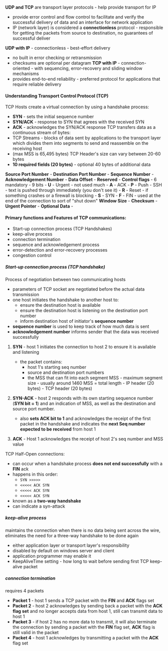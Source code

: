 **UDP and TCP** are transport layer protocols - help provide transport for IP
- provide error control and flow control to facilitate and verify the successful delivery of data and an interface for network application
- IP (network layer) is considered a **connectionless** protocol - responsible for getting the packets from source to destination, no guarantees of successful deliver

**UDP with IP** - connectionless - best-effort delivery
- no built in error checking or retransmission
- checksums are optional per datagram
**TCP with IP** - connection-oriented - with sequencing, error-recovery and sliding window mechanisms
- provides end-to-end reliability - preferred protocol for applications that require reliable delivery
#### Understanding Transport Control Protocol (TCP)
TCP Hosts create a virtual connection by using a handshake process:
- **SYN** - sets the initial sequence number
- **SYN/ACK** - response to SYN that agrees with the received SYN
- **ACK** - acknowledges the SYN/ACK response
TCP transfers data as a continuous stream of bytes:
- TCP Streams - blocks of data sent by applications to the transport layer which divides them into segments to send and reassemble on the receiving host
- (max MSS is 65,495 bytes)
TCP Header's size can vary between 20-60 bytes
- **10 required fields (20 bytes)** - optional 40 bytes of additional data

**Source Port Number** -
**Destination Port Number** -
**Sequence Number** - 
**Acknowledgement Number** -
**Data Offset** -
**Reserved** - 
**Control flags** - 6 mandatory - 9 bits
	- **U** - Urgent - not used much
	- **A** - ACK
	- **P** - Push - SSH - text is pushed through immediately (you don't see it)
	- **R** - Reset - if something crashes or a firewall is blocking
	- **S** - SYN
	- **F** - FIN - used at the end of the connection to sort of "shut down"
**Window Size** - 
**Checksum** - 
**Urgent Pointer** -
**Optional Data** - 
#### Primary functions and Features of TCP communications:
- Start-up connection process (TCP Handshakes)
- keep-alive process
- connection termination
- sequence and acknowledgement process
- error-detection and error-recovery processes
- congestion control

##### Start-up connection process (TCP handshake)
Process of negotiation between two communicating hosts
- parameters of TCP socket are negotiated before the actual data transmission
- one host initiates the handshake to another host to:
	- ensure the destination host is available
	- ensure the destination host is listening on the destination port number
	- inform destination host of initiator's **sequence number**
- **sequence number** is used to keep track of how much data is sent
- **acknowledgement number** informs sender that the data was received successfully

1.  **SYN** - host 1 initiates the connection to host 2 to ensure it is available and listening
	- the packet contains: 
		- host 1's starting seq number 
		- source and destination port numbers 
		- the MSS that can fit into each segment
MSS - maximum segment size - usually around 1460
MSS = total length - IP header (20 bytes) - TCP header (20 bytes)

2. **SYN-ACK** - host 2 responds with its own starting sequence number (**SYN bit = 1**) and an indication of MSS, as well as the destination and source port number. 
	- also **sets ACK bit to 1** and acknowledges the receipt of the first packet in the handshake and indicates the **next Seq number expected to be received** from host 1

3. **ACK** - Host 1 acknowledges the receipt of host 2's seq number and MSS value

TCP Half-Open connections:
- can occur when a handshake process **does not end successfully** with a **FIN** ack
- happens in this order:
	- `SYN >>>>>`
	- `<<<<< ACK SYN`
	- `<<<<< ACK SYN`
	- `<<<<< ACK SYN`
- known as a **two-way handshake**
- can indicate a syn-attack


##### keep-alive process
maintains the connection when there is no data being sent across the wire, eliminates the need for a three-way handshake to be done again
- either application layer or transport layer's responsibility
- disabled by default on windows server and client
- application programmer may enable it
- KeepAliveTime setting - how long to wait before sending first TCP keep-alive packet
##### connection termination
requires 4 packets
- **Packet 1** - host 1 sends a TCP packet with the **FIN** and **ACK** flags set
- **Packet 2** - host 2 acknowledges by sending back a packet with the **ACK flag set** and no longer accepts data from host 1, still can transmit data to host 1
- **Packet 3** - if host 2 has no more data to transmit, it will also terminate the connection by sending a packet with the **FIN** flag set, **ACK** flag is still valid in the packet
- **Packet 4** - host 1 acknowledges by transmitting a packet with the **ACK** flag set